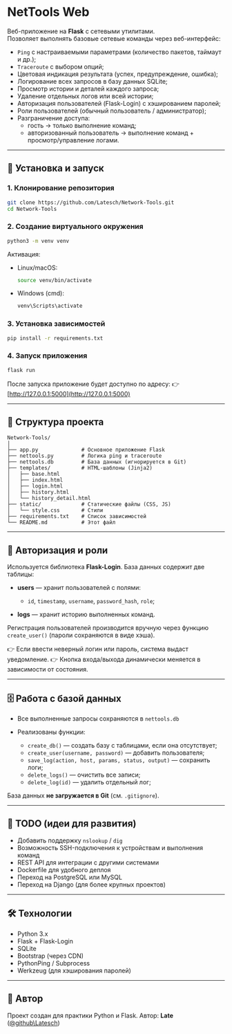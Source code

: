 # NetTools Web

Веб-приложение на **Flask** с сетевыми утилитами.  
Позволяет выполнять базовые сетевые команды через веб-интерфейс:

- `Ping` с настраиваемыми параметрами (количество пакетов, таймаут и др.);
- `Traceroute` с выбором опций;
- Цветовая индикация результата (успех, предупреждение, ошибка);
- Логирование всех запросов в базу данных SQLite;
- Просмотр истории и деталей каждого запроса;
- Удаление отдельных логов или всей истории;
- Авторизация пользователей (Flask-Login) с хэшированием паролей;
- Роли пользователей (обычный пользователь / администратор);
- Разграничение доступа:
  - гость → только выполнение команд;
  - авторизованный пользователь → выполнение команд + просмотр/управление логами.

---

## 🚀 Установка и запуск

### 1. Клонирование репозитория
```bash
git clone https://github.com/Latesch/Network-Tools.git
cd Network-Tools
````

### 2. Создание виртуального окружения

```bash
python3 -m venv venv
```

Активация:

* Linux/macOS:

  ```bash
  source venv/bin/activate
  ```
* Windows (cmd):

  ```cmd
  venv\Scripts\activate
  ```

### 3. Установка зависимостей

```bash
pip install -r requirements.txt
```

### 4. Запуск приложения

```bash
flask run
```

После запуска приложение будет доступно по адресу:
👉 [http://127.0.0.1:5000](http://127.0.0.1:5000)

---

## 📂 Структура проекта

```
Network-Tools/
│
├── app.py              # Основное приложение Flask
├── nettools.py         # Логика ping и traceroute
├── nettools.db         # База данных (игнорируется в Git)
├── templates/          # HTML-шаблоны (Jinja2)
│   ├── base.html
│   ├── index.html
│   ├── login.html
│   ├── history.html
│   └── history_detail.html
├── static/             # Статические файлы (CSS, JS)
│   └── style.css       # Стили
├── requirements.txt    # Список зависимостей
└── README.md           # Этот файл
```

---

## 🔑 Авторизация и роли

Используется библиотека **Flask-Login**.
База данных содержит две таблицы:

* **users** — хранит пользователей с полями:

  * `id`, `timestamp`, `username`, `password_hash`, `role`;
* **logs** — хранит историю выполненных команд.

Регистрация пользователей производится вручную через функцию `create_user()` (пароли сохраняются в виде хэша).

👉 Если ввести неверный логин или пароль, система выдаст уведомление.
👉 Кнопка входа/выхода динамически меняется в зависимости от состояния.

---

## 🗄 Работа с базой данных

* Все выполненные запросы сохраняются в `nettools.db`
* Реализованы функции:

  * `create_db()` — создать базу с таблицами, если она отсутствует;
  * `create_user(username, password)` — добавить пользователя;
  * `save_log(action, host, params, status, output)` — сохранить логи;
  * `delete_logs()` — очистить все записи;
  * `delete_log(id)` — удалить отдельный лог;

База данных **не загружается в Git** (см. `.gitignore`).

---

## 📌 TODO (идеи для развития)

* Добавить поддержку `nslookup` / `dig`
* Возможность SSH-подключения к устройствам и выполнения команд
* REST API для интеграции с другими системами
* Dockerfile для удобного деплоя
* Переход на PostgreSQL или MySQL
* Переход на Django (для более крупных проектов)

---

## 🛠 Технологии

* Python 3.x
* Flask + Flask-Login
* SQLite
* Bootstrap (через CDN)
* PythonPing / Subprocess
* Werkzeug (для хэширования паролей)

---

## 👤 Автор

Проект создан для практики Python и Flask.
Автор: **Late** ([@github\Latesch](https://github.com/Latesch))